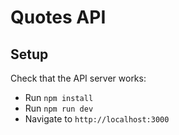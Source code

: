 # Quotes API 

## Setup
Check that the API server works:
- Run `npm install`
- Run `npm run dev`
- Navigate to `http://localhost:3000`